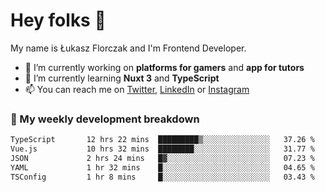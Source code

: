 # Hey folks 👋

My name is Łukasz Florczak and I'm Frontend Developer. 

- 🔭 I’m currently working on **platforms for gamers** and **app for tutors**
- 🌱 I’m currently learning **Nuxt 3** and **TypeScript**
- 📫 You can reach me on [Twitter](https://twitter.com/lukaszflorczak), [LinkedIn](https://pl.linkedin.com/in/lukasz-florczak) or [Instagram](https://instagram.com/lukaszflorczak)


### 🧮 My weekly development breakdown

<!--START_SECTION:waka-->

```txt
TypeScript       12 hrs 22 mins  █████████▒░░░░░░░░░░░░░░░   37.26 %
Vue.js           10 hrs 32 mins  ████████░░░░░░░░░░░░░░░░░   31.77 %
JSON             2 hrs 24 mins   █▓░░░░░░░░░░░░░░░░░░░░░░░   07.23 %
YAML             1 hr 32 mins    █░░░░░░░░░░░░░░░░░░░░░░░░   04.65 %
TSConfig         1 hr 8 mins     █░░░░░░░░░░░░░░░░░░░░░░░░   03.43 %
```

<!--END_SECTION:waka-->

<!--
**lukaszflorczak/lukaszflorczak** is a ✨ _special_ ✨ repository because its `README.md` (this file) appears on your GitHub profile.

Here are some ideas to get you started:

- 🔭 I’m currently working on ...
- 🌱 I’m currently learning ...
- 👯 I’m looking to collaborate on ...
- 🤔 I’m looking for help with ...
- 💬 Ask me about ...
- 📫 How to reach me: ...
- 😄 Pronouns: ...
- ⚡ Fun fact: ...
-->
